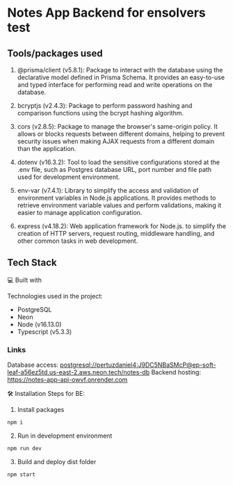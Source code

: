 # Notes App Backend for ensolvers test

## Tools/packages used

1. @prisma/client (v5.8.1): Package to interact with the database using the declarative model defined in Prisma Schema. It provides an easy-to-use and typed interface for performing read and write operations on the database.

2. bcryptjs (v2.4.3): Package to perform password hashing and comparison functions using the bcrypt hashing algorithm.

3. cors (v2.8.5): Package to manage the browser's same-origin policy. It allows or blocks requests between different domains, helping to prevent security issues when making AJAX requests from a different domain than the application.

4. dotenv (v16.3.2): Tool to load the sensitive configurations stored at the .env file, such as Postgres database URL, port number and file path used for development environment.

5. env-var (v7.4.1): Library to simplify the access and validation of environment variables in Node.js applications. It provides methods to retrieve environment variable values and perform validations, making it easier to manage application configuration.

6. express (v4.18.2): Web application framework for Node.js. to simplify the creation of HTTP servers, request routing, middleware handling, and other common tasks in web development.

## Tech Stack

💻 Built with

Technologies used in the project:

* PostgreSQL
* Neon
* Node (v16.13.0)
* Typescript (v5.3.3)

### Links

Database access: <postgresql://pertuzdaniel4:J9DC5NBaSMcP@ep-soft-leaf-a56ez5td.us-east-2.aws.neon.tech/notes-db>
Backend hosting: <https://notes-app-api-owvf.onrender.com>

🛠️ Installation Steps for BE:

1. Install packages

```bash
npm i
```

2. Run in development environment

```bash
npm run dev
```

3. Build and deploy dist folder

```
npm start
```
